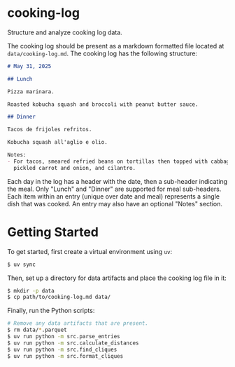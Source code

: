 # cooking-log

Structure and analyze cooking log data.

The cooking log should be present as a markdown formatted file located at
`data/cooking-log.md`. The cooking log has the following structure:

```markdown
# May 31, 2025

## Lunch

Pizza marinara.

Roasted kobucha squash and broccoli with peanut butter sauce.

## Dinner

Tacos de frijoles refritos.

Kobucha squash all'aglio e olio.

Notes:
- For tacos, smeared refried beans on tortillas then topped with cabbage,
  pickled carrot and onion, and cilantro.
```

Each day in the log has a header with the date, then a sub-header indicating
the meal. Only "Lunch" and "Dinner" are supported for meal sub-headers. Each
item within an entry (unique over date and meal) represents a single dish that
was cooked. An entry may also have an optional "Notes" section.


# Getting Started

To get started, first create a virtual environment using `uv`:
```bash
$ uv sync
```

Then, set up a directory for data artifacts and place the cooking log file in
it:
```bash
$ mkdir -p data
$ cp path/to/cooking-log.md data/
```

Finally, run the Python scripts:
```bash
# Remove any data artifacts that are present.
$ rm data/*.parquet
$ uv run python -m src.parse_entries
$ uv run python -m src.calculate_distances
$ uv run python -m src.find_cliques
$ uv run python -m src.format_cliques
```
